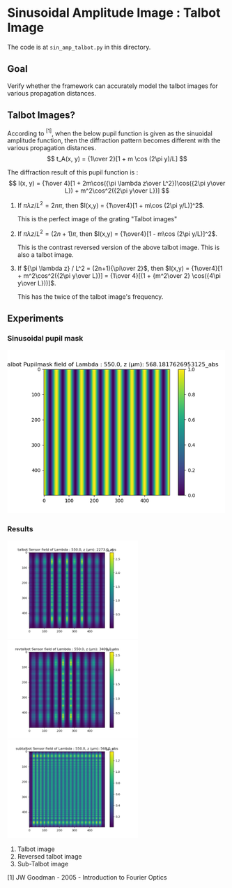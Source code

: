 # Sinusoidal Amplitude Image : Talbot Image
The code is at `sin_amp_talbot.py` in this directory.

## Goal
Verify whether the framework can accurately model the talbot images for various propagation distances.  

## Talbot Images?
According to $^{[1]}$, when the below pupil function is given as the sinuoidal amplitude function, then the diffraction pattern becomes different with the various propagation distances.  
$$
t_A(x, y) = {1\over 2}[1 + m \cos (2\pi y)/L]
$$

The diffraction result of this pupil function is :
$$
I(x, y) = {1\over 4}[1 + 2m\cos({\pi \lambda z\over L^2})\cos({2\pi y\over L}) + m^2\cos^2({2\pi y\over L})]
$$

1. If ${\pi \lambda z} / L^2 = 2n\pi$, then $I(x,y) = {1\over4}[1 + m\cos (2\pi y/L)]^2$.

    This is the perfect image of the grating "Talbot images"
2. If ${\pi \lambda z} / L^2 = (2n+1)\pi$, then $I(x,y) = {1\over4}[1 - m\cos (2\pi y/L)]^2$.

    This is the contrast reversed version of the above talbot image. This is also a talbot image.
3. If ${\pi \lambda z} / L^2 = (2n+1){\pi\over 2}$, then $I(x,y) = {1\over4}[1 + m^2\cos^2({2\pi y\over L})] = {1\over 4}[(1 + {m^2\over 2} \cos({4\pi y\over L}))]$.

    This has the twice of the talbot image's frequency.  


## Experiments

### Sinusoidal pupil mask  
<img src="./figures/talbot/pupilmask_sensor_field_550.0.png" width="500">


### Results
<img src="./figures/talbot/talbot_sensor_field_550.0.png" width="300"><img src="./figures/talbot/revtalbot_sensor_field_550.0.png" width="300"><img src="./figures/talbot/subtalbot_sensor_field_550.0.png" width="300">

1. Talbot image
2. Reversed talbot image
3. Sub-Talbot image


[1] JW Goodman - 2005 - Introduction to Fourier Optics